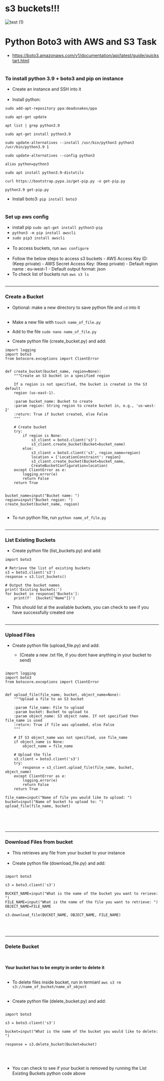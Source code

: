 # s3 buckets!!!

![test (1)](https://user-images.githubusercontent.com/86292184/127343662-a7a5f295-6d29-4516-b9c6-6841c5d79f73.jpg)


# Python Boto3 with AWS and S3 Task
- https://boto3.amazonaws.com/v1/documentation/api/latest/guide/quickstart.html
<br> </br>

### To install python 3.9 + boto3 and pip on instance
- Create an instance and SSH into it
<br> </br>
- Install python:
```
sudo add-apt-repository ppa:deadsnakes/ppa

sudo apt-get update

apt list | grep python3.9

sudo apt-get install python3.9

sudo update-alternatives --install /usr/bin/python3 python3 /usr/bin/python3.9 1

sudo update-alternatives --config python3

alias python=python3

sudo apt install python3.9-distutils

curl https://bootstrap.pypa.io/get-pip.py -o get-pip.py

python3.9 get-pip.py
```
- Install boto3: `pip install boto3`
<br> </br>
### Set up aws config

- install pip `sudo apt-get install python3-pip`
 - `python3 -m pip install awscli`
 - `sudo pip3 install awscli`
 <br> </br>
 - To access buckets, run `aws configure`
 <br> </br>
 - Follow the below steps to access s3 buckets
 		- AWS Access Key ID: (Keep private)
 		- AWS Secret Access Key: (Keep private)
 		- Default region name : eu-west-1
 		- Default output format: json
- To check list of buckets run `aws s3 ls`
<br> </br>
- --------------------------------------
### Create a Bucket

- Optional: make a new directory to save python file and `cd` into it
<br> </br>
- Make a new file with `touch name_of_file.py`
- Add to the file `sudo nano name_of_file.py `

- Create python file (create_bucket.py) and add:
```
import logging
import boto3
from botocore.exceptions import ClientError


def create_bucket(bucket_name, region=None):
    """Create an S3 bucket in a specified region

    If a region is not specified, the bucket is created in the S3 default
    region (us-east-1).

    :param bucket_name: Bucket to create
    :param region: String region to create bucket in, e.g., 'us-west-2'
    :return: True if bucket created, else False
    """

    # Create bucket
    try:
        if region is None:
            s3_client = boto3.client('s3')
            s3_client.create_bucket(Bucket=bucket_name)
        else:
            s3_client = boto3.client('s3', region_name=region)
            location = {'LocationConstraint': region}
            s3_client.create_bucket(Bucket=bucket_name,
            CreateBucketConfiguration=location)
    except ClientError as e:
        logging.error(e)
        return False
    return True


bucket_name=input("Bucket name: ")
region=input("Bucket region: ")
create_bucket(bucket_name, region)


```
- To run python file, run `python name_of_file.py`
<br> </br> 
- ------------------------------------
### List Existing Buckets
- Create python file (list_buckets.py) and add:
```
import boto3

# Retrieve the list of existing buckets
s3 = boto3.client('s3')
response = s3.list_buckets()

# Output the bucket names
print('Existing buckets:')
for bucket in response['Buckets']:
    print(f'  {bucket["Name"]}')

```
- This should list al the available buckets, you can check to see if you have successfully created one
<br> </br>
- --------------------------------------------------------------
### Upload Files
- Create python file (upload_file.py) and add:

	- (Create a new .txt file, if you dont have anything in your bucket to send)

```

import logging
import boto3
from botocore.exceptions import ClientError


def upload_file(file_name, bucket, object_name=None):
    """Upload a file to an S3 bucket

    :param file_name: File to upload
    :param bucket: Bucket to upload to
    :param object_name: S3 object name. If not specified then file_name is used
    :return: True if file was uploaded, else False
    """

    # If S3 object_name was not specified, use file_name
    if object_name is None:
        object_name = file_name

    # Upload the file
    s3_client = boto3.client('s3')
    try:
        response = s3_client.upload_file(file_name, bucket, object_name)
    except ClientError as e:
        logging.error(e)
        return False
    return True

file_name=input("Name of file you would like to upload: ")
bucket=input("Name of bucket to upload to: ")
upload_file(file_name, bucket)


```
<br> </br>
- ---------------------------------------------------------------
### Download Files from bucket
- This retrieves any file from your bucket to your instance
<br> </br>
- Create python file (download_file.py) and add:
```

import boto3

s3 = boto3.client('s3')

BUCKET_NAME=input("What is the name of the bucket you want to rerieve: ")
FILE_NAME=input("What is the name of the file you want to retrieve: ")
OBJECT_NAME=FILE_NAME

s3.download_file(BUCKET_NAME, OBJECT_NAME, FILE_NAME)

```

<br> </br>
- -------------------------------------------------------------------------------
### Delete Bucket 

<br> </br>
**Your bucket has to be empty in order to delete it**
<br> </br>
- To delete files inside bucket, run in termianl ` aws s3 rm s3://name_of_bucket/name_of_object `
<br> </br>

- Create python file (delete_bucket.py) and add:
```

import boto3

s3 = boto3.client('s3')

bucket=input("What is the name of the bucket you would like to delete: ")

response = s3.delete_bucket(Bucket=bucket)
```
<br> </br> 
- You can check to see if your bucket is removed by running the List Existing Buckets python code above




